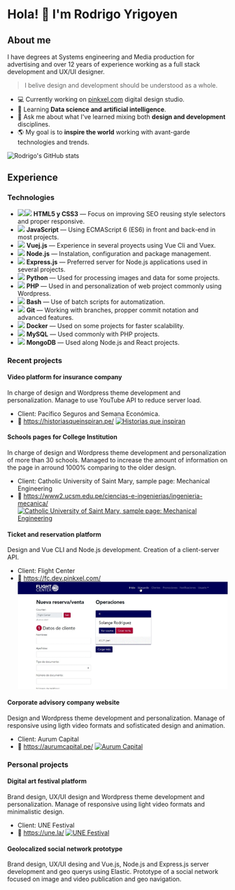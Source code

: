 # Hola! 👾 I'm Rodrigo Yrigoyen

## About me

I have degrees at Systems engineering and Media production for advertising and over 12 years of experience working as a full stack development and UX/UI designer.

> I belive design and development should be understood as a whole.

- 💻 Currently working on [pinkxel.com](https://pinkxel.com) digital design studio.
- 🤖 Learning **Data science and artificial intelligence**.
- 🎨 Ask me about what I've learned mixing both **design and development** disciplines.
- 🌎 My goal is to **inspire the world** working with avant-garde technologies and trends.

![Rodrigo's GitHub stats](https://github-readme-stats.vercel.app/api?username=rodryg&show_icons=true&theme=radical)


## Experience
### Technologies
 
- <img src="https://cdn.jsdelivr.net/gh/devicons/devicon/icons/html5/html5-plain-wordmark.svg"  width="32"/><img src="https://cdn.jsdelivr.net/gh/devicons/devicon/icons/css3/css3-plain-wordmark.svg"  width="32"/> **HTML5 y CSS3** — Focus on improving SEO reusing style selectors and proper responsive.
- <img src="https://cdn.jsdelivr.net/gh/devicons/devicon/icons/javascript/javascript-original.svg"  width="32"/> **JavaScript** — Using ECMAScript 6 (ES6) in front and back-end in most projects.
- <img src="https://cdn.jsdelivr.net/gh/devicons/devicon/icons/vuejs/vuejs-original.svg" width="32"/> **Vuej.js** — Experience in several proyects using Vue Cli and Vuex.
- <img src="https://cdn.jsdelivr.net/gh/devicons/devicon/icons/nodejs/nodejs-original.svg" width="32"/> **Node.js** — Instalation, configuration and package management.
- <img src="https://cdn.jsdelivr.net/gh/devicons/devicon/icons/express/express-original.svg" width="32"/> **Express.js** — Preferred server for Node.js applications used in several projects.
- <img src="https://cdn.jsdelivr.net/gh/devicons/devicon/icons/python/python-original.svg" width="32"/> **Python** — Used for processing images and data for some projects.
- <img src="https://cdn.jsdelivr.net/gh/devicons/devicon/icons/php/php-original.svg" width="32"/> **PHP** — Used in and personalization of web project commonly using Wordpress.
- <img src="https://cdn.jsdelivr.net/gh/devicons/devicon/icons/bash/bash-original.svg" width="32"/> **Bash** — Use of batch scripts for automatization.
- <img src="https://cdn.jsdelivr.net/gh/devicons/devicon/icons/git/git-original.svg" width="32"/> **Git** — Working with branches, propper commit notation and advanced features.
- <img src="https://cdn.jsdelivr.net/gh/devicons/devicon/icons/docker/docker-original.svg" width="32"/> **Docker** — Used on some projects for faster scalability.
- <img src="https://cdn.jsdelivr.net/gh/devicons/devicon/icons/mysql/mysql-original.svg" width="32"/> **MySQL** — Used commonly with PHP projects.
- <img src="https://cdn.jsdelivr.net/gh/devicons/devicon/icons/mongodb/mongodb-original.svg" width="32"/> **MongoDB** — Used along Node.js and React projects.

### Recent projects
#### Video platform for insurance company
In charge of design and Wordpress theme development and personalization. Manage to use YouTube API to reduce server load.
- Client: Pacífico Seguros and Semana Económica.
- 🔗 https://historiasqueinspiran.pe/
[![Historias que inspiran](historias.gif)](https://historiasqueinspiran.pe/)

#### Schools pages for College Institution
In charge of design and Wordpress theme development and personalization of more than 30 schools. Managed to increase the amount of information on the page in arround 1000% comparing to the older design.
- Client: Catholic University of Saint Mary, sample page: Mechanical Engineering
- 🔗 https://www2.ucsm.edu.pe/ciencias-e-ingenierias/ingenieria-mecanica/
[![Catholic University of Saint Mary, sample page: Mechanical Engineering](ucsm.gif)](https://www2.ucsm.edu.pe/ciencias-e-ingenierias/ingenieria-mecanica/)

#### Ticket and reservation platform
Design and Vue CLI and Node.js development. Creation of a client-server API.
- Client: Flight Center
- 🔗 https://fc.dev.pinkxel.com/
[![Flight Center](flight.gif)](https://fc.dev.pinkxel.com/)

#### Corporate advisory company website
Design and Wordpress theme development and personalization.  Manage of responsive using ligth video formats and sofisticated design and animation.
- Client: Aurum Capital
- 🔗 https://aurumcapital.pe/
[![Aurum Capital](aurum.gif)](https://aurumcapital.pe/)

### Personal projects

#### Digital art festival platform
Brand design, UX/UI design and Wordpress theme development and personalization. Manage of responsive using light video formats and minimalistic design.
- Client: UNE Festival
- 🔗 https://une.la/
[![UNE Festival](une.gif)](https://une.la/)

#### Geolocalized social network prototype
Brand design, UX/UI desing and Vue.js, Node.js and Express.js server development and geo querys using Elastic. Prototype of a social network focused on image and video publication and geo navigation.


<!--
**rodryg/rodryg** is a ✨ _special_ ✨ repository because its `README.md` (this file) appears on your GitHub profile.

Here are some ideas to get you started:

- 🔭 I’m currently working on ...
- 🌱 I’m currently learning ...
- 👯 I’m looking to collaborate on ...
- 🤔 I’m looking for help with ...
- 💬 Ask me about ...
- 📫 How to reach me: ...
- 😄 Pronouns: ...
- ⚡ Fun fact: ...
-->
